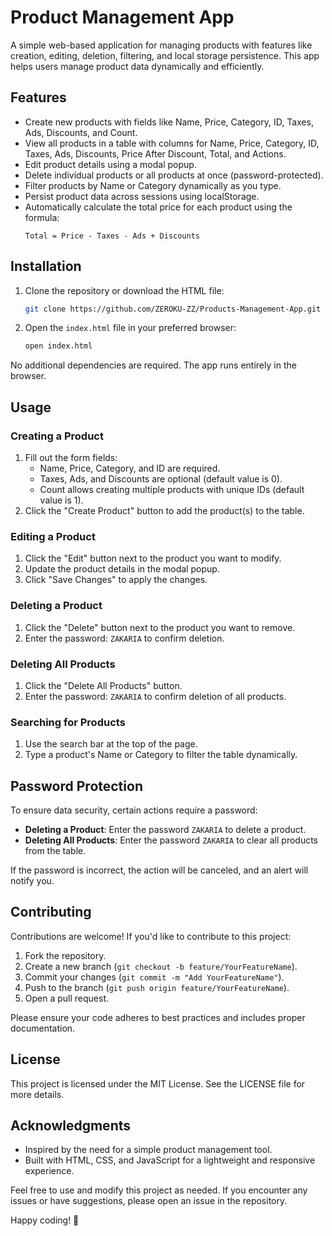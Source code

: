 # Product Management App

A simple web-based application for managing products with features like creation, editing, deletion, filtering, and local storage persistence. This app helps users manage product data dynamically and efficiently.

## Features

- Create new products with fields like Name, Price, Category, ID, Taxes, Ads, Discounts, and Count.
- View all products in a table with columns for Name, Price, Category, ID, Taxes, Ads, Discounts, Price After Discount, Total, and Actions.
- Edit product details using a modal popup.
- Delete individual products or all products at once (password-protected).
- Filter products by Name or Category dynamically as you type.
- Persist product data across sessions using localStorage.
- Automatically calculate the total price for each product using the formula:
  ```
  Total = Price - Taxes - Ads + Discounts
  ```

## Installation

1. Clone the repository or download the HTML file:
   ```sh
   git clone https://github.com/ZEROKU-ZZ/Products-Management-App.git
   ```
2. Open the `index.html` file in your preferred browser:
   ```sh
   open index.html
   ```

No additional dependencies are required. The app runs entirely in the browser.

## Usage

### Creating a Product
1. Fill out the form fields:
   - Name, Price, Category, and ID are required.
   - Taxes, Ads, and Discounts are optional (default value is 0).
   - Count allows creating multiple products with unique IDs (default value is 1).
2. Click the "Create Product" button to add the product(s) to the table.

### Editing a Product
1. Click the "Edit" button next to the product you want to modify.
2. Update the product details in the modal popup.
3. Click "Save Changes" to apply the changes.

### Deleting a Product
1. Click the "Delete" button next to the product you want to remove.
2. Enter the password: `ZAKARIA` to confirm deletion.

### Deleting All Products
1. Click the "Delete All Products" button.
2. Enter the password: `ZAKARIA` to confirm deletion of all products.

### Searching for Products
1. Use the search bar at the top of the page.
2. Type a product's Name or Category to filter the table dynamically.

## Password Protection

To ensure data security, certain actions require a password:
- **Deleting a Product**: Enter the password `ZAKARIA` to delete a product.
- **Deleting All Products**: Enter the password `ZAKARIA` to clear all products from the table.

If the password is incorrect, the action will be canceled, and an alert will notify you.

## Contributing

Contributions are welcome! If you'd like to contribute to this project:
1. Fork the repository.
2. Create a new branch (`git checkout -b feature/YourFeatureName`).
3. Commit your changes (`git commit -m "Add YourFeatureName"`).
4. Push to the branch (`git push origin feature/YourFeatureName`).
5. Open a pull request.

Please ensure your code adheres to best practices and includes proper documentation.

## License

This project is licensed under the MIT License. See the LICENSE file for more details.

## Acknowledgments

- Inspired by the need for a simple product management tool.
- Built with HTML, CSS, and JavaScript for a lightweight and responsive experience.

Feel free to use and modify this project as needed. If you encounter any issues or have suggestions, please open an issue in the repository.

Happy coding! 🚀
